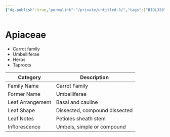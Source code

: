 ```yaml
---
{"dg-publish":true,"permalink":"/private/untitled-3/","tags":["BIOL320","BIOL360"],"created":"2025-05-16T00:58:10.988-07:00","updated":"2025-05-16T01:05:00.735-07:00"}
---
```


# Apiaceae
- Carrot family
- Umbelliferae
- Herbs
- Taproots

| Category         | Description                   |
| ---------------- | ----------------------------- |
| Family Name      | Carrot Family                 |
| Former Name      | Umbelliferae                  |
| Leaf Arrangement | Basal and cauline             |
| Leaf Shape       | Dissected, compound dissected |
| Leaf Notes       | Petioles sheath stem          |
| Inflorescence    | Umbels, simple or compound    |